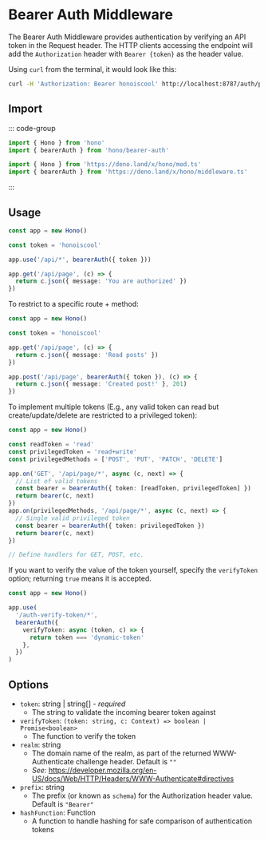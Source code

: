 # Bearer Auth Middleware

The Bearer Auth Middleware provides authentication by verifying an API token in the Request header.
The HTTP clients accessing the endpoint will add the `Authorization` header with `Bearer {token}` as the header value.

Using `curl` from the terminal, it would look like this:

```sh
curl -H 'Authorization: Bearer honoiscool' http://localhost:8787/auth/page
```

## Import

::: code-group

```ts [npm]
import { Hono } from 'hono'
import { bearerAuth } from 'hono/bearer-auth'
```

```ts [Deno]
import { Hono } from 'https://deno.land/x/hono/mod.ts'
import { bearerAuth } from 'https://deno.land/x/hono/middleware.ts'
```

:::

## Usage

```ts
const app = new Hono()

const token = 'honoiscool'

app.use('/api/*', bearerAuth({ token }))

app.get('/api/page', (c) => {
  return c.json({ message: 'You are authorized' })
})
```

To restrict to a specific route + method:

```ts
const app = new Hono()

const token = 'honoiscool'

app.get('/api/page', (c) => {
  return c.json({ message: 'Read posts' })
})

app.post('/api/page', bearerAuth({ token }), (c) => {
  return c.json({ message: 'Created post!' }, 201)
})
```

To implement multiple tokens (E.g., any valid token can read but create/update/delete are restricted to a privileged token):

```ts
const app = new Hono()

const readToken = 'read'
const privilegedToken = 'read+write'
const privilegedMethods = ['POST', 'PUT', 'PATCH', 'DELETE']

app.on('GET', '/api/page/*', async (c, next) => {
  // List of valid tokens
  const bearer = bearerAuth({ token: [readToken, privilegedToken] })
  return bearer(c, next)
})
app.on(privilegedMethods, '/api/page/*', async (c, next) => {
  // Single valid privileged token
  const bearer = bearerAuth({ token: privilegedToken })
  return bearer(c, next)
})

// Define handlers for GET, POST, etc.
```

If you want to verify the value of the token yourself, specify the `verifyToken` option; returning `true` means it is accepted.

```ts
const app = new Hono()

app.use(
  '/auth-verify-token/*',
  bearerAuth({
    verifyToken: async (token, c) => {
      return token === 'dynamic-token'
    },
  })
)
```

## Options

- `token`: string | string[] - _required_
  - The string to validate the incoming bearer token against
- `verifyToken`: `(token: string, c: Context) => boolean | Promise<boolean>`
  - The function to verify the token
- `realm`: string
  - The domain name of the realm, as part of the returned WWW-Authenticate challenge header. Default is `""`
  - _See:_ https://developer.mozilla.org/en-US/docs/Web/HTTP/Headers/WWW-Authenticate#directives
- `prefix`: string
  - The prefix (or known as `schema`) for the Authorization header value. Default is `"Bearer"`
- `hashFunction`: Function
  - A function to handle hashing for safe comparison of authentication tokens
